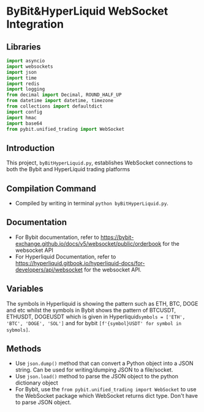 # ByBit&HyperLiquid WebSocket Integration

## Libraries 
```python
import asyncio
import websockets
import json
import time
import redis
import logging
from decimal import Decimal, ROUND_HALF_UP
from datetime import datetime, timezone
from collections import defaultdict
import config
import hmac
import base64
from pybit.unified_trading import WebSocket
```
## Introduction

This project, `byBitHyperLiquid.py`, establishes WebSocket connections to both the Bybit and HyperLiquid trading platforms

## Compilation Command
* Compiled by writing in terminal `python byBitHyperLiquid.py`.

## Documentation 
* For Bybit documentation, refer to  https://bybit-exchange.github.io/docs/v5/websocket/public/orderbook  for the websocket API
* For Hyperliquid Documentation, refer to  https://hyperliquid.gitbook.io/hyperliquid-docs/for-developers/api/websocket for the websocket API.

## Variables
The symbols in Hyperliquid is showing the pattern such as ETH, BTC, DOGE and etc whilst the symbols in Bybit shows the pattern of 
BTCUSDT, ETHUSDT, DOGEUSDT which is given in Hyperliquid`symbols = ['ETH', 'BTC', 'DOGE', 'SOL']` and  for bybit `[f'{symbol}USDT' for symbol in sybmols]`.

## Methods
* Use  `json.dump()` method that can convert a Python object into a JSON string. Can be used for writing/dumping JSON to a file/socket.
* Use `json.load()` method to parse the JSON object to the python dictionary object
* For Bybit, use the `from pybit.unified_trading import WebSocket` to use the WebSocket package which WebSocket returns dict type. Don't have to parse JSON object.